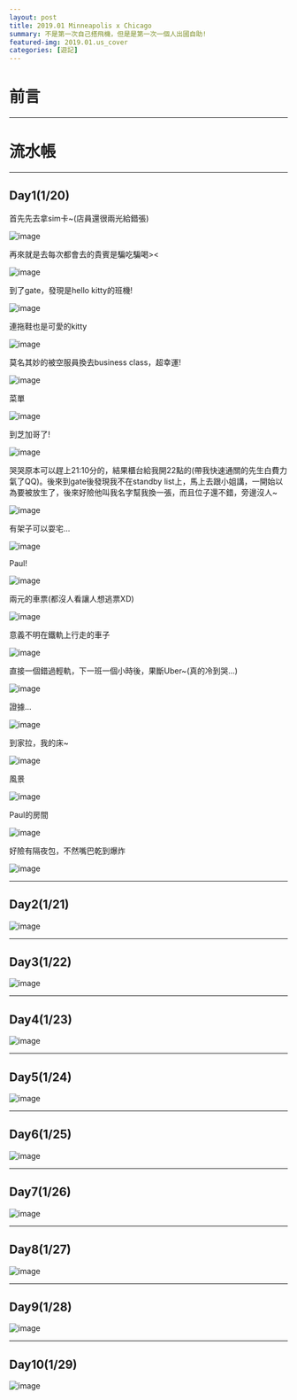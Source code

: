 ```yaml
---
layout: post
title: 2019.01 Minneapolis x Chicago
summary: 不是第一次自己搭飛機，但是是第一次一個人出國自助!
featured-img: 2019.01.us_cover
categories: [遊記]
---
```


# 前言

***





# 流水帳

***

## Day1(1/20)

首先先去拿sim卡~(店員還很兩光給錯張)

![image](https://raw.githubusercontent.com/poi0905/blog/master/assets/img/posts/2019.01.us_01.jpeg)

再來就是去每次都會去的貴賓是騙吃騙喝><

![image](https://raw.githubusercontent.com/poi0905/blog/master/assets/img/posts/2019.01.us_02.jpeg)

到了gate，發現是hello kitty的班機!

![image](https://raw.githubusercontent.com/poi0905/blog/master/assets/img/posts/2019.01.us_03.jpeg)

連拖鞋也是可愛的kitty

![image](https://raw.githubusercontent.com/poi0905/blog/master/assets/img/posts/2019.01.us_04.jpeg)

莫名其妙的被空服員換去business class，超幸運!

![image](https://raw.githubusercontent.com/poi0905/blog/master/assets/img/posts/2019.01.us_05.jpeg)

菜單

![image](https://raw.githubusercontent.com/poi0905/blog/master/assets/img/posts/2019.01.us_06.jpeg)

到芝加哥了!

![image](https://raw.githubusercontent.com/poi0905/blog/master/assets/img/posts/2019.01.us_07.jpeg)

哭哭原本可以趕上21:10分的，結果櫃台給我開22點的(帶我快速通關的先生白費力氣了QQ)。後來到gate後發現我不在standby list上，馬上去跟小姐講，一開始以為要被放生了，後來好險他叫我名字幫我換一張，而且位子還不錯，旁邊沒人~

![image](https://raw.githubusercontent.com/poi0905/blog/master/assets/img/posts/2019.01.us_08.jpeg)

有架子可以耍宅...

![image](https://raw.githubusercontent.com/poi0905/blog/master/assets/img/posts/2019.01.us_09.jpeg)

Paul!

![image](https://raw.githubusercontent.com/poi0905/blog/master/assets/img/posts/2019.01.us_10.jpeg)

兩元的車票(都沒人看讓人想逃票XD)

![image](https://raw.githubusercontent.com/poi0905/blog/master/assets/img/posts/2019.01.us_11.jpeg)

意義不明在鐵軌上行走的車子

![image](https://raw.githubusercontent.com/poi0905/blog/master/assets/img/posts/2019.01.us_12.jpeg)

直接一個錯過輕軌，下一班一個小時後，果斷Uber~(真的冷到哭...)

![image](https://raw.githubusercontent.com/poi0905/blog/master/assets/img/posts/2019.01.us_13.jpeg)

證據...

![image](https://raw.githubusercontent.com/poi0905/blog/master/assets/img/posts/2019.01.us_14.jpeg)

到家拉，我的床~

![image](https://raw.githubusercontent.com/poi0905/blog/master/assets/img/posts/2019.01.us_15.jpeg)

風景

![image](https://raw.githubusercontent.com/poi0905/blog/master/assets/img/posts/2019.01.us_16.jpeg)

Paul的房間

![image](https://raw.githubusercontent.com/poi0905/blog/master/assets/img/posts/2019.01.us_17.jpeg)

好險有隔夜包，不然嘴巴乾到爆炸

![image](https://raw.githubusercontent.com/poi0905/blog/master/assets/img/posts/2019.01.us_18.jpeg)

***

## Day2(1/21)


![image](https://raw.githubusercontent.com/poi0905/blog/master/assets/img/posts/1.png)

***

## Day3(1/22)


![image](https://raw.githubusercontent.com/poi0905/blog/master/assets/img/posts/1.png)

***

## Day4(1/23)


![image](https://raw.githubusercontent.com/poi0905/blog/master/assets/img/posts/1.png)

***

## Day5(1/24)


![image](https://raw.githubusercontent.com/poi0905/blog/master/assets/img/posts/1.png)

***

## Day6(1/25)


![image](https://raw.githubusercontent.com/poi0905/blog/master/assets/img/posts/1.png)

***

## Day7(1/26)


![image](https://raw.githubusercontent.com/poi0905/blog/master/assets/img/posts/1.png)

***

## Day8(1/27)


![image](https://raw.githubusercontent.com/poi0905/blog/master/assets/img/posts/1.png)

***

## Day9(1/28)


![image](https://raw.githubusercontent.com/poi0905/blog/master/assets/img/posts/1.png)

***

## Day10(1/29)


![image](https://raw.githubusercontent.com/poi0905/blog/master/assets/img/posts/1.png)


